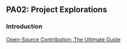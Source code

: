 ## PA02: Project Explorations

### Introduction



[Open-Source Contribution: The Ultimate Guide](https://builtin.com/software-engineering-perspectives/open-source-contribution)<br>
